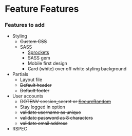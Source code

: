 # Feature Features  

### Features to add 
- Styling
    - ~~Custom CSS~~
    - SASS
        - [Sprockets](http://recipes.sinatrarb.com/p/asset_management/sprockets#article)
        - SASS gem
        - Mobile first design
        - ~~Card (white) over off white styling background~~ 
- Partials
    - Layout file
    - ~~Default header~~
    - ~~Default footer~~
- User accounts
    - ~~DOTENV session_secret or [SecureRandom](https://github.com/sinatra/sinatra/issues/1187)~~
    - Stay logged in option 
    - ~~validate username as unique~~
    - ~~validate password as 8 characters~~
    - ~~validate email address~~
- RSPEC
